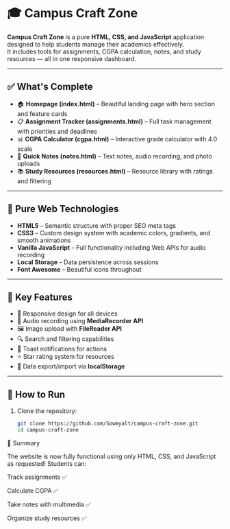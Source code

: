# 🎓 Campus Craft Zone  

**Campus Craft Zone** is a pure **HTML, CSS, and JavaScript** application designed to help students manage their academics effectively.  
It includes tools for assignments, CGPA calculation, notes, and study resources — all in one responsive dashboard.  

---

## ✅ What's Complete  

- 🏠 **Homepage (index.html)** – Beautiful landing page with hero section and feature cards  
- 📋 **Assignment Tracker (assignments.html)** – Full task management with priorities and deadlines  
- 📊 **CGPA Calculator (cgpa.html)** – Interactive grade calculator with 4.0 scale  
- 📝 **Quick Notes (notes.html)** – Text notes, audio recording, and photo uploads  
- 📚 **Study Resources (resources.html)** – Resource library with ratings and filtering  

---

## 🎨 Pure Web Technologies  

- **HTML5** – Semantic structure with proper SEO meta tags  
- **CSS3** – Custom design system with academic colors, gradients, and smooth animations  
- **Vanilla JavaScript** – Full functionality including Web APIs for audio recording  
- **Local Storage** – Data persistence across sessions  
- **Font Awesome** – Beautiful icons throughout  

---

## 🚀 Key Features  

- 📱 Responsive design for all devices  
- 🎤 Audio recording using **MediaRecorder API**  
- 🖼️ Image upload with **FileReader API**  
- 🔍 Search and filtering capabilities  
- 🔔 Toast notifications for actions  
- ⭐ Star rating system for resources  
- 💾 Data export/import via **localStorage**  

---

## 📌 How to Run  

1. Clone the repository:  
   ```bash
   git clone https://github.com/Sowmyalt/campus-craft-zone.git
   cd campus-craft-zone


🎯 Summary

The website is now fully functional using only HTML, CSS, and JavaScript as requested!
Students can:

Track assignments ✅

Calculate CGPA ✅

Take notes with multimedia ✅

Organize study resources ✅
